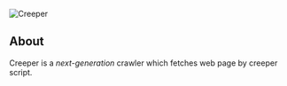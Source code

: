 ![Creeper](https://raw.githubusercontent.com/wspl/creeper/master/art/Creeper.png)

## About

Creeper is a *next-generation* crawler which fetches web page by creeper script. 